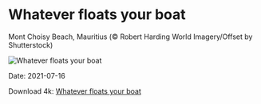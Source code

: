 # Whatever floats your boat

Mont Choisy Beach, Mauritius (© Robert Harding World Imagery/Offset by Shutterstock)

![Whatever floats your boat](https://bing.com/th?id=OHR.MontChoisy_EN-US7121697055_UHD.jpg&rf=LaDigue_UHD.jpg&pid=hp&w=1024&h=576)

Date: 2021-07-16

Download 4k: [Whatever floats your boat](https://bing.com/th?id=OHR.MontChoisy_EN-US7121697055_UHD.jpg&rf=LaDigue_UHD.jpg&pid=hp&w=3840&h=2160)

